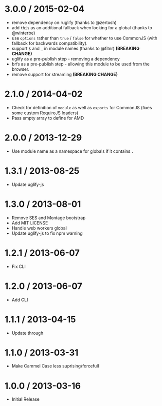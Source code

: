 3.0.0 / 2015-02-04
==================

 - remove dependency on ruglify (thanks to @zertosh)
 - add `this` as an additional fallback when looking for a global (thanks to @winterbe)
 - use `options` rather than `true` / `false` for whether to use CommonJS (with fallback for backwards compatibility).
 - support `$` and `_` in module names (thanks to @fitnr) **(BREAKING CHANGE)**
 - uglify as a pre-publish step - removing a dependency
 - brfs as a pre-publish step - allowing this module to be used from the browser.
 - remove support for streaming **(BREAKING CHANGE)**

2.1.0 / 2014-04-02
==================

 - Check for definition of `module` as well as `exports` for CommonJS (fixes some custom RequireJS loaders)
 - Pass empty array to define for AMD

2.0.0 / 2013-12-29
==================

 - Use module name as a namespace for globals if it contains `.`

1.3.1 / 2013-08-25
==================

 - Update uglify-js

1.3.0 / 2013-08-01
==================

 - Remove SES and Montage bootstrap
 - Add MIT LICENSE
 - Handle web workers global
 - Update uglify-js to fix npm warning

1.2.1 / 2013-06-07
==================

 - Fix CLI

1.2.0 / 2013-06-07
==================

 - Add CLI

1.1.1 / 2013-04-15
==================

 - Update through

1.1.0 / 2013-03-31
==================

 - Make Cammel Case less suprising/forcefull

1.0.0 / 2013-03-16
==================

 - Initial Release
